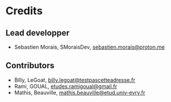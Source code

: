 # Credits

## Lead developper

- Sebastien Morais, SMoraisDev, sebastien.morais@proton.me

## Contributors

- Billy, LeGoat, billy.legoat@testpascetteadresse.fr
- Rami, GOUAL, etudes.ramigoual@gmail.fr
- Mathis, Beauville, mathis.beauville@etud.univ-evry.fr
